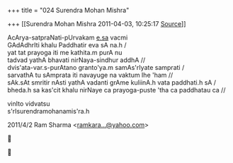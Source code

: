 +++
title = "024 Surendra Mohan Mishra"

+++
[[Surendra Mohan Mishra	2011-04-03, 10:25:17 [Source](https://groups.google.com/g/bvparishat/c/j3Txb5n32Uw)]]



AcArya-satpraNati-pUrvakam [e.sa](http://e.sa) vacmi  
GAdAdhrIti khalu Paddhatir eva sA na.h /  
yat tat prayoga iti me kathita.m purA nu  
tadvad yathA bhavati nirNaya-sindhur addhA //  
dvis'ata-var.s-purAtano granto'ya.m samAs'rIyate samprati /  
sarvathA tu sAmprata iti navayuge na vaktum Ihe 'ham //  
sAk.sAt smritir nAsti yathA vadanti grAme kuliinA.h vata paddhati.h sA /  
bheda.h sa kas'cit khalu nirNaye ca prayoga-puste 'tha ca paddhatau ca //  
  
vinIto vidvatsu  
s'rIsurendramohanamis'ra.h  
  

2011/4/2 Ram Sharma \<[ramkara...@yahoo.com]()\>





